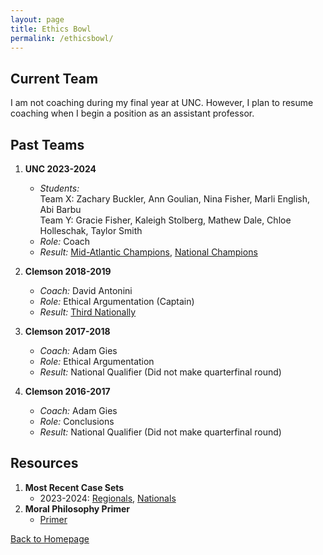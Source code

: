 ```yaml
---
layout: page
title: Ethics Bowl
permalink: /ethicsbowl/
---
```


## Current Team

I am not coaching during my final year at UNC. However, I plan to resume coaching when I begin a position as an assistant professor.  
   

## Past Teams
1. **UNC 2023-2024**
   - *Students:* <br> Team X: Zachary Buckler, Ann Goulian, Nina Fisher, Marli English, Abi Barbu  <br> Team Y: Gracie Fisher, Kaleigh Stolberg, Mathew Dale, Chloe Holleschak, Taylor Smith
   - *Role:* Coach
   - *Result:* [Mid-Atlantic Champions](https://alumni.unc.edu/news/unc-wins-ethics-bowl-national-championship/), [National Champions](https://www.unc.edu/posts/2024/03/15/ethics-bowl-team-takes-national-title/) 

2. **Clemson 2018-2019**
   - *Coach:* David Antonini 
   - *Role:* Ethical Argumentation (Captain)
   - *Result:* [Third Nationally](https://news.clemson.edu/ethics-bowl-team-ties-for-third-at-national-championship/)
     
3. **Clemson 2017-2018**
   - *Coach:* Adam Gies
   - *Role:* Ethical Argumentation 
   - *Result:* National Qualifier (Did not make quarterfinal round) 

4. **Clemson 2016-2017**
   - *Coach:* Adam Gies
   - *Role:* Conclusions
   - *Result:* National Qualifier (Did not make quarterfinal round)


  

## Resources
1. **Most Recent Case Sets**
   - 2023-2024: [Regionals](https://growthzonecmsprodeastus.azureedge.net/sites/36/2023/09/REB-Cases-2023-Final_9_5_2023.pdf), [Nationals](https://growthzonecmsprodeastus.azureedge.net/sites/36/2023/12/2024-APPE-IEB-National-Case-Set-1.pdf)
2. **Moral Philosophy Primer**
   - [Primer](Moral_Primer.pdf)
     
[Back to Homepage](index.md)
   

